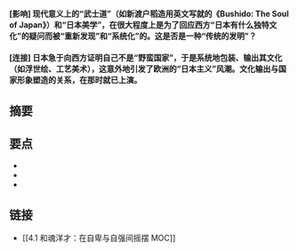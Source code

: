 #### [影响] 现代意义上的“武士道”（如新渡户稻造用英文写就的《Bushido: The Soul of Japan》）和“日本美学”，在很大程度上是为了回应西方“日本有什么独特文化”的疑问而被“重新发现”和“系统化”的。这是否是一种“传统的发明”？


#### [连接] 日本急于向西方证明自己不是“野蛮国家”，于是系统地包装、输出其文化（如浮世绘、工艺美术），这意外地引发了欧洲的“日本主义”风潮。文化输出与国家形象塑造的关系，在那时就已上演。


## 摘要


## 要点

- 
- 
- 

## 链接

- [[4.1 和魂洋才：在自卑与自强间摇摆 MOC]]
